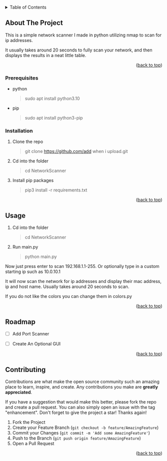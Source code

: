 <a name="readme-top"></a>

<!-- TABLE OF CONTENTS -->
<details>
  <summary>Table of Contents</summary>
  <ol>
    <li>
      <a href="#about-the-project">About The Project</a>
      <ul>
        <li><a href="#built-with">Built With</a></li>
      </ul>
    </li>
    <li>
      <a href="#getting-started">Getting Started</a>
      <ul>
        <li><a href="#prerequisites">Prerequisites</a></li>
        <li><a href="#installation">Installation</a></li>
      </ul>
    </li>
    <li><a href="#usage">Usage</a></li>
    <li><a href="#roadmap">Roadmap</a></li>
    <li><a href="#contributing">Contributing</a></li>
  </ol>
</details>



<!-- ABOUT THE PROJECT -->
## About The Project

This is a simple network scanner I made in python utilizing nmap to scan for ip addresses.

It usually takes around 20 seconds to fully scan your network, and then displays the results in a neat little table.
 

<p align="right">(<a href="#readme-top">back to top</a>)</p>


### Prerequisites

* python
  >sudo apt install python3.10
* pip
  >sudo apt install python3-pip

### Installation

1. Clone the repo
   >git clone https://github.com/add when i upload.git
2. Cd into the folder
   >cd NetworkScanner
3. Install pip packages
   >pip3 install -r requirements.txt


<p align="right">(<a href="#readme-top">back to top</a>)</p>



<!-- USAGE EXAMPLES -->
## Usage

1. Cd into the folder
   >cd NetworkScanner
2. Run main.py
   >python main.py

Now just press enter to scan 192.168.1.1-255.
Or optionally type in a custom starting ip such as 10.0.10.1

It will now scan the network for ip addresses and display their mac address, ip and host name. Usually takes around 20 seconds to scan.

If you do not like the colors you can change them in colors.py



<p align="right">(<a href="#readme-top">back to top</a>)</p>



<!-- ROADMAP -->
## Roadmap

- [ ] Add Port Scanner
- [ ] Create An Optional GUI


<p align="right">(<a href="#readme-top">back to top</a>)</p>



<!-- CONTRIBUTING -->
## Contributing

Contributions are what make the open source community such an amazing place to learn, inspire, and create. Any contributions you make are **greatly appreciated**.

If you have a suggestion that would make this better, please fork the repo and create a pull request. You can also simply open an issue with the tag "enhancement".
Don't forget to give the project a star! Thanks again!

1. Fork the Project
2. Create your Feature Branch (`git checkout -b feature/AmazingFeature`)
3. Commit your Changes (`git commit -m 'Add some AmazingFeature'`)
4. Push to the Branch (`git push origin feature/AmazingFeature`)
5. Open a Pull Request

<p align="right">(<a href="#readme-top">back to top</a>)</p>

